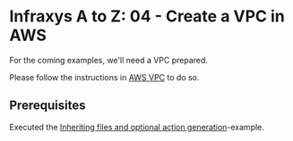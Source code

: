 # Infraxys A to Z: 04 - Create a VPC in AWS

For the coming examples, we'll need a VPC prepared.

Please follow the instructions in [AWS VPC](modules/environments/VPC/README.md) to do so.

## Prerequisites

Executed the [Inheriting files and optional action generation](../03-inheriting-files-and-conditional-actions/README.md)-example.
